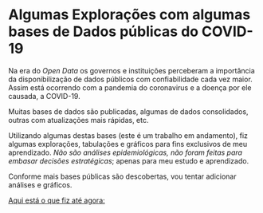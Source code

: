 # Algumas Explorações com algumas bases de Dados públicas do COVID-19

Na era do _Open Data_ os governos e instituições perceberam a importância da disponibilização de dados públicos com confiabilidade cada vez maior. Assim está ocorrendo com a pandemia do coronavirus e a doença por ele causada, a COVID-19.

Muitas bases de dados são publicadas, algumas de dados consolidados, outras com atualizações mais rápidas, etc.

Utilizando algumas destas bases (este é um trabalho em andamento), fiz algumas explorações, tabulações e gráficos para fins exclusivos de meu aprendizado. *Não são análises epidemiológicas, não foram feitas para embasar decisões estratégicas*; apenas para meu estudo e aprendizado.

Conforme mais bases públicas são descobertas, vou tentar adicionar análises e gráficos.

[Aqui está o que fiz até agora:](AnalysisExplorationsGraphics.html)